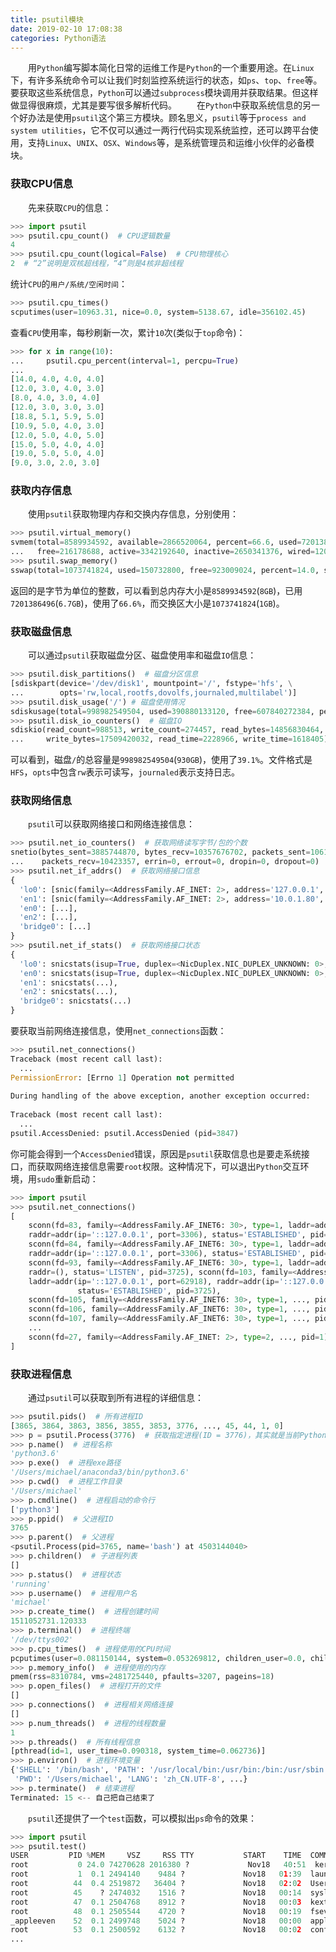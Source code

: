 ```yaml
---
title: psutil模块
date: 2019-02-10 17:08:38
categories: Python语法
---
```

&emsp;&emsp;用`Python`编写脚本简化日常的运维工作是`Python`的一个重要用途。在`Linux`下，有许多系统命令可以让我们时刻监控系统运行的状态，如`ps`、`top`、`free`等。要获取这些系统信息，`Python`可以通过`subprocess`模块调用并获取结果。但这样做显得很麻烦，尤其是要写很多解析代码。
&emsp;&emsp;在`Python`中获取系统信息的另一个好办法是使用`psutil`这个第三方模块。顾名思义，`psutil`等于`process and system utilities`，它不仅可以通过一两行代码实现系统监控，还可以跨平台使用，支持`Linux`、`UNIX`、`OSX`、`Windows`等，是系统管理员和运维小伙伴的必备模块。

### 获取CPU信息

&emsp;&emsp;先来获取`CPU`的信息：

``` python
>>> import psutil
>>> psutil.cpu_count()  # CPU逻辑数量
4
>>> psutil.cpu_count(logical=False)  # CPU物理核心
2  # “2”说明是双核超线程，“4”则是4核非超线程
```

统计`CPU`的`用户/系统/空闲时间`：

``` python
>>> psutil.cpu_times()
scputimes(user=10963.31, nice=0.0, system=5138.67, idle=356102.45)
```

查看`CPU`使用率，每秒刷新一次，累计`10`次(类似于`top`命令)：

``` python
>>> for x in range(10):
...     psutil.cpu_percent(interval=1, percpu=True)
...
[14.0, 4.0, 4.0, 4.0]
[12.0, 3.0, 4.0, 3.0]
[8.0, 4.0, 3.0, 4.0]
[12.0, 3.0, 3.0, 3.0]
[18.8, 5.1, 5.9, 5.0]
[10.9, 5.0, 4.0, 3.0]
[12.0, 5.0, 4.0, 5.0]
[15.0, 5.0, 4.0, 4.0]
[19.0, 5.0, 5.0, 4.0]
[9.0, 3.0, 2.0, 3.0]
```

### 获取内存信息

&emsp;&emsp;使用`psutil`获取物理内存和交换内存信息，分别使用：

``` python
>>> psutil.virtual_memory()
svmem(total=8589934592, available=2866520064, percent=66.6, used=7201386496, \
...   free=216178688, active=3342192640, inactive=2650341376, wired=1208852480)
>>> psutil.swap_memory()
sswap(total=1073741824, used=150732800, free=923009024, percent=14.0, sin=10705981440, sout=40353792)
```

返回的是字节为单位的整数，可以看到总内存大小是`8589934592`(`8GB`)，已用`7201386496`(`6.7GB`)，使用了`66.6%`，而交换区大小是`1073741824`(`1GB`)。

### 获取磁盘信息

&emsp;&emsp;可以通过`psutil`获取磁盘分区、磁盘使用率和磁盘`IO`信息：

``` python
>>> psutil.disk_partitions()  # 磁盘分区信息
[sdiskpart(device='/dev/disk1', mountpoint='/', fstype='hfs', \
...        opts='rw,local,rootfs,dovolfs,journaled,multilabel')]
>>> psutil.disk_usage('/') # 磁盘使用情况
sdiskusage(total=998982549504, used=390880133120, free=607840272384, percent=39.1)
>>> psutil.disk_io_counters()  # 磁盘IO
sdiskio(read_count=988513, write_count=274457, read_bytes=14856830464, \
...     write_bytes=17509420032, read_time=2228966, write_time=1618405)
```

可以看到，磁盘`/`的总容量是`998982549504`(`930GB`)，使用了`39.1%`。文件格式是`HFS`，`opts`中包含`rw`表示可读写，`journaled`表示支持日志。

### 获取网络信息

&emsp;&emsp;`psutil`可以获取网络接口和网络连接信息：

``` python
>>> psutil.net_io_counters()  # 获取网络读写字节/包的个数
snetio(bytes_sent=3885744870, bytes_recv=10357676702, packets_sent=10613069, \
...    packets_recv=10423357, errin=0, errout=0, dropin=0, dropout=0)
>>> psutil.net_if_addrs()  # 获取网络接口信息
{
  'lo0': [snic(family=<AddressFamily.AF_INET: 2>, address='127.0.0.1', netmask='255.0.0.0'), ...],
  'en1': [snic(family=<AddressFamily.AF_INET: 2>, address='10.0.1.80', netmask='255.255.255.0'), ...],
  'en0': [...],
  'en2': [...],
  'bridge0': [...]
}
>>> psutil.net_if_stats()  # 获取网络接口状态
{
  'lo0': snicstats(isup=True, duplex=<NicDuplex.NIC_DUPLEX_UNKNOWN: 0>, speed=0, mtu=16384),
  'en0': snicstats(isup=True, duplex=<NicDuplex.NIC_DUPLEX_UNKNOWN: 0>, speed=0, mtu=1500),
  'en1': snicstats(...),
  'en2': snicstats(...),
  'bridge0': snicstats(...)
}
```

要获取当前网络连接信息，使用`net_connections`函数：

``` python
>>> psutil.net_connections()
Traceback (most recent call last):
  ...
PermissionError: [Errno 1] Operation not permitted
​
During handling of the above exception, another exception occurred:
​
Traceback (most recent call last):
  ...
psutil.AccessDenied: psutil.AccessDenied (pid=3847)
```

你可能会得到一个`AccessDenied`错误，原因是`psutil`获取信息也是要走系统接口，而获取网络连接信息需要`root`权限。这种情况下，可以退出`Python`交互环境，用`sudo`重新启动：

``` python
>>> import psutil
>>> psutil.net_connections()
[
    sconn(fd=83, family=<AddressFamily.AF_INET6: 30>, type=1, laddr=addr(ip='::127.0.0.1', port=62911), \
    raddr=addr(ip='::127.0.0.1', port=3306), status='ESTABLISHED', pid=3725), \
    sconn(fd=84, family=<AddressFamily.AF_INET6: 30>, type=1, laddr=addr(ip='::127.0.0.1', port=62905), \
    raddr=addr(ip='::127.0.0.1', port=3306), status='ESTABLISHED', pid=3725),
    sconn(fd=93, family=<AddressFamily.AF_INET6: 30>, type=1, laddr=addr(ip='::', port=8080), \
    raddr=(), status='LISTEN', pid=3725), sconn(fd=103, family=<AddressFamily.AF_INET6: 30>, type=1, \
    laddr=addr(ip='::127.0.0.1', port=62918), raddr=addr(ip='::127.0.0.1', port=3306), \
               status='ESTABLISHED', pid=3725),
    sconn(fd=105, family=<AddressFamily.AF_INET6: 30>, type=1, ..., pid=3725),
    sconn(fd=106, family=<AddressFamily.AF_INET6: 30>, type=1, ..., pid=3725),
    sconn(fd=107, family=<AddressFamily.AF_INET6: 30>, type=1, ..., pid=3725),
    ...
    sconn(fd=27, family=<AddressFamily.AF_INET: 2>, type=2, ..., pid=1)
]
```

### 获取进程信息

&emsp;&emsp;通过`psutil`可以获取到所有进程的详细信息：

``` python
>>> psutil.pids()  # 所有进程ID
[3865, 3864, 3863, 3856, 3855, 3853, 3776, ..., 45, 44, 1, 0]
>>> p = psutil.Process(3776)  # 获取指定进程(ID = 3776)，其实就是当前Python交互环境
>>> p.name()  # 进程名称
'python3.6'
>>> p.exe()  # 进程exe路径
'/Users/michael/anaconda3/bin/python3.6'
>>> p.cwd()  # 进程工作目录
'/Users/michael'
>>> p.cmdline()  # 进程启动的命令行
['python3']
>>> p.ppid()  # 父进程ID
3765
>>> p.parent()  # 父进程
<psutil.Process(pid=3765, name='bash') at 4503144040>
>>> p.children()  # 子进程列表
[]
>>> p.status()  # 进程状态
'running'
>>> p.username()  # 进程用户名
'michael'
>>> p.create_time()  # 进程创建时间
1511052731.120333
>>> p.terminal()  # 进程终端
'/dev/ttys002'
>>> p.cpu_times()  # 进程使用的CPU时间
pcputimes(user=0.081150144, system=0.053269812, children_user=0.0, children_system=0.0)
>>> p.memory_info()  # 进程使用的内存
pmem(rss=8310784, vms=2481725440, pfaults=3207, pageins=18)
>>> p.open_files()  # 进程打开的文件
[]
>>> p.connections()  # 进程相关网络连接
[]
>>> p.num_threads()  # 进程的线程数量
1
>>> p.threads()  # 所有线程信息
[pthread(id=1, user_time=0.090318, system_time=0.062736)]
>>> p.environ()  # 进程环境变量
{'SHELL': '/bin/bash', 'PATH': '/usr/local/bin:/usr/bin:/bin:/usr/sbin:/sbin:...', \
 'PWD': '/Users/michael', 'LANG': 'zh_CN.UTF-8', ...}
>>> p.terminate()  # 结束进程
Terminated: 15 <-- 自己把自己结束了
```

&emsp;&emsp;`psutil`还提供了一个`test`函数，可以模拟出`ps`命令的效果：

``` python
>>> import psutil
>>> psutil.test()
USER         PID %MEM     VSZ     RSS TTY           START    TIME  COMMAND
root           0 24.0 74270628 2016380 ?             Nov18   40:51  kernel_task
root           1  0.1 2494140    9484 ?             Nov18   01:39  launchd
root          44  0.4 2519872   36404 ?             Nov18   02:02  UserEventAgent
root          45    ? 2474032    1516 ?             Nov18   00:14  syslogd
root          47  0.1 2504768    8912 ?             Nov18   00:03  kextd
root          48  0.1 2505544    4720 ?             Nov18   00:19  fseventsd
_appleeven    52  0.1 2499748    5024 ?             Nov18   00:00  appleeventsd
root          53  0.1 2500592    6132 ?             Nov18   00:02  configd
...
```